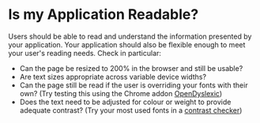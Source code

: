 # Is my Application Readable?

Users should be able to read and understand the information presented by your application. Your application should also be flexible enough to meet your user's reading needs. Check in particular:

* Can the page be resized to 200% in the browser and still be usable?
* Are text sizes appropriate across variable device widths?
* Can the page still be read if the user is overriding your fonts with their own? \(Try testing this using the Chrome addon [OpenDyslexic](http://opendyslexic.org/)\)
* Does the text need to be adjusted for colour or weight to provide adequate contrast? \(Try your most used fonts in a [contrast checker](http://contrastchecker.com/)\)



